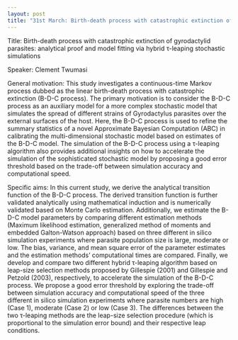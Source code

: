 ```yaml
---
layout: post
title: "31st March: Birth-death process with catastrophic extinction of gyrodactylid parasites: analytical proof and model fitting via hybrid τ-leaping stochastic simulations"
---
```



Title: Birth-death process with catastrophic extinction of gyrodactylid parasites: analytical proof and model fitting via hybrid τ-leaping stochastic simulations

Speaker: Clement Twumasi

General motivation: This study investigates a continuous-time Markov process dubbed as the linear birth-death process with catastrophic extinction (B-D-C process). The primary motivation is to consider the B-D-C process as an auxiliary model for a more complex stochastic model that simulates the spread of different strains of Gyrodactylus parasites over the external surfaces of the host. Here, the B-D-C process is used to refine the summary statistics of a novel Approximate Bayesian Computation (ABC) in calibrating the multi-dimensional stochastic model based on estimates of the B-D-C model. The simulation of the B-D-C process using a τ-leaping algorithm also provides additional insights on how to accelerate the simulation of the sophisticated stochastic model by proposing a good error threshold based on the trade-off between simulation accuracy and computational speed.

Specific aims: In this current study, we derive the analytical transition function of the B-D-C process. The derived transition function is further validated analytically using mathematical induction and is numerically validated based on Monte Carlo estimation. Additionally, we estimate the B-D-C model parameters by comparing different estimation methods (Maximum likelihood estimation, generalized method of moments and embedded Galton-Watson approach) based on three different in silico simulation experiments where parasite population size is large, moderate or low. The bias, variance, and mean square error of the parameter estimates and the estimation methods’ computational times are compared. Finally, we develop and compare two different hybrid τ-leaping algorithm based on leap-size selection methods proposed by Gillespie (2001) and Gillespie and Petzold (2003), respectively, to accelerate the simulation of the B-D-C process. We propose a good error threshold by exploring the trade-off between simulation accuracy and computational speed of the three different in silico simulation experiments where parasite numbers are high (Case 1), moderate (Case 2) or low (Case 3). The differences between the two τ-leaping methods are the leap-size selection procedure (which is proportional to the simulation error bound) and their respective leap conditions.
